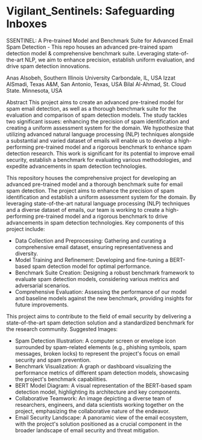 # Vigilant_Sentinels: Safeguarding Inboxes
SSENTINEL: A Pre-trained Model and Benchmark Suite for Advanced Email Spam Detection - This repo houses an advanced pre-trained spam detection model &amp; comprehensive benchmark suite. Leveraging state-of-the-art NLP, we aim to enhance precision, establish uniform evaluation, and drive spam detection innovations. 

Anas Alsobeh, Southern Illinois University Carbondale, IL, USA
Izzat AlSmadi, Texas A&M, San Antonio, Texas, USA
Bilal Al-Ahmad, St. Cloud State. Minnesota, USA

Abstract 
This project aims to create an advanced pre-trained model for spam email detection, as well as a thorough benchmark suite for the evaluation and comparison of spam detection models. The study tackles two significant issues: enhancing the precision of spam identification and creating a uniform assessment system for the domain. We hypothesize that utilizing advanced natural language processing (NLP) techniques alongside a substantial and varied dataset of emails will enable us to develop a high-performing pre-trained model and a rigorous benchmark to enhance spam detection research. This work is significant for its potential to improve email security, establish a benchmark for evaluating various methodologies, and expedite advancements in spam detection technologies.

This repository houses the comprehensive project for developing an advanced pre-trained model and a thorough benchmark suite for email spam detection. The project aims to enhance the precision of spam identification and establish a uniform assessment system for the domain. By leveraging state-of-the-art natural language processing (NLP) techniques and a diverse dataset of emails, our team is working to create a high-performing pre-trained model and a rigorous benchmark to drive advancements in spam detection technologies.
Key components of this project include: 
- Data Collection and Preprocessing: Gathering and curating a comprehensive email dataset, ensuring representativeness and diversity.
- Model Training and Refinement: Developing and fine-tuning a BERT-based spam detection model for optimal performance.
- Benchmark Suite Creation: Designing a robust benchmark framework to evaluate spam detection models, considering various metrics and adversarial scenarios.
- Comprehensive Evaluation: Assessing the performance of our model and baseline models against the new benchmark, providing insights for future improvements.

This project aims to contribute to the field of email security by delivering a state-of-the-art spam detection solution and a standardized benchmark for the research community.
Suggested Images:
- Spam Detection Illustration: A computer screen or envelope icon surrounded by spam-related elements (e.g., phishing symbols, spam messages, broken locks) to represent the project's focus on email security and spam prevention.
- Benchmark Visualization: A graph or dashboard visualizing the performance metrics of different spam detection models, showcasing the project's benchmark capabilities.
- BERT Model Diagram: A visual representation of the BERT-based spam detection model, highlighting its architecture and key components.
- Collaborative Teamwork: An image depicting a diverse team of researchers, engineers, and data scientists working together on the project, emphasizing the collaborative nature of the endeavor.
- Email Security Landscape: A panoramic view of the email ecosystem, with the project's solution positioned as a crucial component in the broader landscape of email security and threat mitigation.

  

